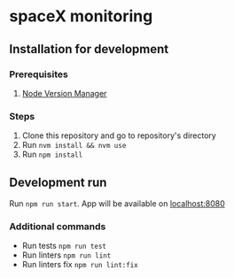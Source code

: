 # spaceX monitoring

## Installation for development
### Prerequisites

1. [Node Version Manager](https://github.com/nvm-sh/nvm)

### Steps

1. Clone this repository and go to repository's directory
2. Run `nvm install && nvm use`
3. Run `npm install`

## Development run

Run `npm run start`. App will be available on [localhost:8080](http://localhost:8080)

### Additional commands

- Run tests `npm run test`
- Run linters `npm run lint`
- Run linters fix `npm run lint:fix`